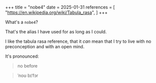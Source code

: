 +++
title = "nobe4"
date = 2025-01-31
references = [
    "https://en.wikipedia.org/wiki/Tabula_rasa",
]
+++

What's a `nobe4`?

That's the alias I have used for as long as I could.

I like the tabula rasa reference, that it _can_ mean that I try to live with no
preconception and with an open mind.

It's pronounced:

> no before

> ˈnoʊ bɪˈfɔr

